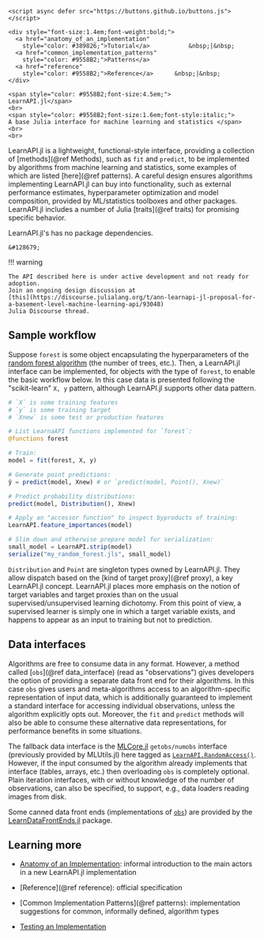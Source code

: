 ```@raw html
<script async defer src="https://buttons.github.io/buttons.js"></script>

<div style="font-size:1.4em;font-weight:bold;">
  <a href="anatomy_of_an_implementation"
    style="color: #389826;">Tutorial</a>           &nbsp;|&nbsp;
  <a href="common_implementation_patterns"
    style="color: #9558B2;">Patterns</a>
  <a href="reference"
    style="color: #9558B2;">Reference</a>      &nbsp;|&nbsp;
</div>

<span style="color: #9558B2;font-size:4.5em;">
LearnAPI.jl</span>
<br>
<span style="color: #9558B2;font-size:1.6em;font-style:italic;">
A base Julia interface for machine learning and statistics </span>
<br>
<br>
```

LearnAPI.jl is a lightweight, functional-style interface, providing a collection of
[methods](@ref Methods), such as `fit` and `predict`, to be implemented by algorithms from
machine learning and statistics, some examples of which are listed [here](@ref
patterns). A careful design ensures algorithms implementing LearnAPI.jl can buy into
functionality, such as external performance estimates, hyperparameter optimization and
model composition, provided by ML/statistics toolboxes and other packages. LearnAPI.jl
includes a number of Julia [traits](@ref traits) for promising specific behavior.

LearnAPI.jl's has no package dependencies.

```@raw html
&#128679;
```

!!! warning

	The API described here is under active development and not ready for adoption.
	Join an ongoing design discussion at
	[this](https://discourse.julialang.org/t/ann-learnapi-jl-proposal-for-a-basement-level-machine-learning-api/93048)
	Julia Discourse thread.


## Sample workflow

Suppose `forest` is some object encapsulating the hyperparameters of the [random forest
algorithm](https://en.wikipedia.org/wiki/Random_forest) (the number of trees, etc.). Then,
a LearnAPI.jl interface can be implemented, for objects with the type of `forest`, to
enable the basic workflow below. In this case data is presented following the
"scikit-learn" `X, y` pattern, although LearnAPI.jl supports other data pattern.

```julia
# `X` is some training features
# `y` is some training target
# `Xnew` is some test or production features

# List LearnaAPI functions implemented for `forest`:
@functions forest

# Train:
model = fit(forest, X, y)

# Generate point predictions:
ŷ = predict(model, Xnew) # or `predict(model, Point(), Xnew)`

# Predict probability distributions:
predict(model, Distribution(), Xnew)

# Apply an "accessor function" to inspect byproducts of training:
LearnAPI.feature_importances(model)

# Slim down and otherwise prepare model for serialization:
small_model = LearnAPI.strip(model)
serialize("my_random_forest.jls", small_model)
```

`Distribution` and `Point` are singleton types owned by LearnAPI.jl. They allow
dispatch based on the [kind of target proxy](@ref proxy), a key LearnAPI.jl concept.
LearnAPI.jl places more emphasis on the notion of target variables and target proxies than
on the usual supervised/unsupervised learning dichotomy. From this point of view, a
supervised learner is simply one in which a target variable exists, and happens to
appear as an input to training but not to prediction.

## Data interfaces

Algorithms are free to consume data in any format. However, a method called [`obs`](@ref
data_interface) (read as "observations") gives developers the option of providing a
separate data front end for their algorithms. In this case `obs` gives users and
meta-algorithms access to an algorithm-specific representation of input data, which is
additionally guaranteed to implement a standard interface for accessing individual observations,
unless the algorithm explicitly opts out. Moreover, the `fit` and `predict` methods will
also be able to consume these alternative data representations, for performance benefits
in some situations.

The fallback data interface is the [MLCore.jl](https://github.com/JuliaML/MLCore.jl)
`getobs/numobs` interface (previously provided by MLUtils.jl) here tagged as
[`LearnAPI.RandomAccess()`](@ref). However, if the input consumed by the algorithm already
implements that interface (tables, arrays, etc.)  then overloading `obs` is completely
optional. Plain iteration interfaces, with or without knowledge of the number of
observations, can also be specified, to support, e.g., data loaders reading images from
disk.

Some canned data front ends (implementations of [`obs`](@ref)) are provided by the
[LearnDataFrontEnds.jl](https://juliaai.github.io/LearnDataFrontEnds.jl/stable/) package.

## Learning more

- [Anatomy of an Implementation](@ref): informal introduction to the main actors in a new
  LearnAPI.jl implementation

- [Reference](@ref reference): official specification

- [Common Implementation Patterns](@ref patterns): implementation suggestions for common,
  informally defined, algorithm types

- [Testing an Implementation](@ref)
